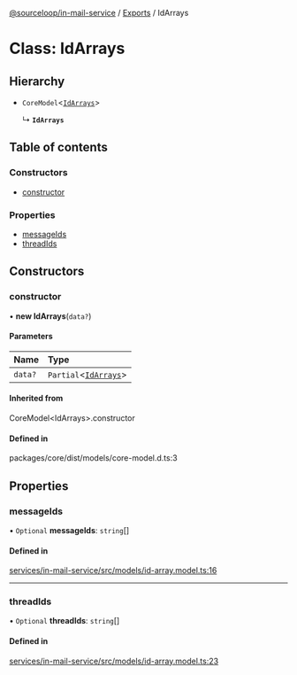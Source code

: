 [@sourceloop/in-mail-service](../README.md) / [Exports](../modules.md) / IdArrays

# Class: IdArrays

## Hierarchy

- `CoreModel`<[`IdArrays`](IdArrays.md)\>

  ↳ **`IdArrays`**

## Table of contents

### Constructors

- [constructor](IdArrays.md#constructor)

### Properties

- [messageIds](IdArrays.md#messageids)
- [threadIds](IdArrays.md#threadids)

## Constructors

### constructor

• **new IdArrays**(`data?`)

#### Parameters

| Name | Type |
| :------ | :------ |
| `data?` | `Partial`<[`IdArrays`](IdArrays.md)\> |

#### Inherited from

CoreModel<IdArrays\>.constructor

#### Defined in

packages/core/dist/models/core-model.d.ts:3

## Properties

### messageIds

• `Optional` **messageIds**: `string`[]

#### Defined in

[services/in-mail-service/src/models/id-array.model.ts:16](https://github.com/sourcefuse/loopback4-microservice-catalog/blob/93a7f917/services/in-mail-service/src/models/id-array.model.ts#L16)

___

### threadIds

• `Optional` **threadIds**: `string`[]

#### Defined in

[services/in-mail-service/src/models/id-array.model.ts:23](https://github.com/sourcefuse/loopback4-microservice-catalog/blob/93a7f917/services/in-mail-service/src/models/id-array.model.ts#L23)
